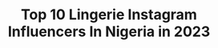 ---
title: Top 10 Lingerie Instagram Influencers In Nigeria in 2023
description: >-
  Find top lingerie Instagram influencers in Nigeria in 2023. Most popular hashtags: #explore #explorepage #endsars #fashion.
platform: Instagram
hits: 8
text_top: See the top-rated Instagram profiles on inBeat.
text_bottom: Our search engine has 8 Instagram influencers like this in Nigeria for you to contact.
profiles:
  - username: "yes_iam_vinah"
    fullname: >-
      Omo Calabar Toh Badt🇳🇬 🌈
    bio: >-
      NOT ON FACEBOOK❌ BEWARE 💰INFLUENCER 👩‍💻CEO @let_me_style_you_ @Vinahs_glow @scent_of_fame @vinahs_lingeries 👻Snap: Myzvinah8 Twitter: @vinahlam
    location: "Nigeria"
    followers: 167398
    engagement: 296
    commentsToLikes: 0.013534
    id: ck134mqc1x6yf0i197h09jeol
    verified: false
    hashtags: ""
  - username: "realsophy"
    fullname: >-
      SHADES OF SOPHIA ♉️
    bio: >-
      👩‍🍳Chef @tastewithsophy ✈️Tourist 👻Real_sophy Twitter: Realsophy
    location: "Nigeria"
    followers: 72133
    engagement: 616
    commentsToLikes: 0.079455
    id: ck5hrhn71uw9s0i11uinjrqi5
    verified: false
    hashtags: "#video, #wig, #realsophy, #africa"
  - username: "swinny_vanora"
    fullname: >-
      Vanora
    bio: >-
      Realist ..strong woman... M.A @modelacademyagency 🇮🇹 @loysmodels 🇿🇦 💌 swininga@gmail.com Art @melano_blvck @vanora_official @_vanoraa #swinny_vanora
    location: "Nigeria"
    followers: 8287
    engagement: 424
    commentsToLikes: 0.098845
    id: ck6tn2lf590bj0j71wboa9big
    verified: false
    hashtags: "#fashionmodel, #darknlovely, #blackgoddess, #darkskinwomen"
  - username: "__stephaaany"
    fullname: >-
      Stephanie Onyenso
    bio: >-
      🐣-@__Stephaaany 👻-mzz_steph98 •Brand influencer •Actress •Model •Vixen✨ Growing And Glowing at Godspeed🙏✨
    location: "Nigeria"
    followers: 5126
    engagement: 880
    commentsToLikes: 0.082112
    id: ck5hg5h6210rv0i11hvegsk2n
    verified: false
    hashtags: "#wednesday, #braids, #mondaymotivation, #explorepage"
  - username: "oduoladamola"
    fullname: >-
      Oduola Damola Photography
    bio: >-
      Portrait | Weddings Enquiries and Bookings 08125092910 Bookings@oduoladamola.com
    location: "Nigeria"
    followers: 105015
    engagement: 50
    commentsToLikes: 0.025693
    id: ck8tbliobw4f00j78iyajd3tm
    verified: false
    hashtags: "#weddingphotography, #photography, #wedding, #oduoladamola"
  - username: "kythegod__"
    fullname: >-
      ★彡 𝐵𝒜𝑅𝐵𝐼𝐸 𝒟𝒪𝐿𝐿 彡★
    bio: >-
      𝟏𝟗 🤟 𝐂𝐞𝐥𝐞𝐛𝐫𝐢𝐭𝐲 𝐕𝐢𝐝𝐞𝐨 𝐕𝐢𝐱𝐞𝐧 𝐁𝐞𝐚𝐮𝐭𝐲•𝐅𝐚𝐬𝐡𝐢𝐨𝐧•𝐋𝐢𝐟𝐞𝐬𝐭𝐲𝐥𝐞•𝐓𝐫𝐚𝐯𝐞𝐥 @faceofafricaorg @ky.closette @ky.beaute @kykorner @letusgain_ @kyinteriors.ng
    location: "Nigeria"
    followers: 17134
    engagement: 552
    commentsToLikes: 0.104996
    id: ck5hrhtjfuwl10i11tteb56zq
    verified: false
    hashtags: "#skin, #roadtonigerianqueen2020, #skincare, #exploremore"
  - username: "elyeanur_"
    fullname: >-
      eleanor🌺
    bio: >-
      👻: elyeanor. 🐥: elyeanor1 . Learn to mind the business that pays you💆‍♀️⁉️. I am more than what you see here💯. 🇳🇬🇹🇭
    location: "Nigeria"
    followers: 6356
    engagement: 2207
    commentsToLikes: 0.060589
    id: ck6tvgnjum4im0j71wudsyvzx
    verified: false
    hashtags: "#explore, #explorepage, #deletingsoon, #bodybuilding"
  - username: "khrayyy"
    fullname: >-
      Khersie☁️
    bio: >-
      •Model •Brand Ambassador @luxebyglamoholic •Brand Influencer •Forex trader📈 Twitter :khrayyy 📍Italy🇮🇹/Nigeria🇳🇬
    location: "Nigeria"
    followers: 25084
    engagement: 820
    commentsToLikes: 0.034678
    id: ckf5m4z53s9mo0j23u8hj3w1p
    verified: false
    hashtags: "#naturalhaircommunity, #waist, #naturalbodycare, #naturalhairjourney"
---